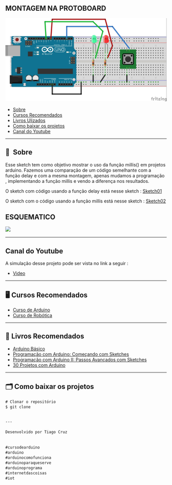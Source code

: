 
## MONTAGEM NA PROTOBOARD
![](../images/Millis_delay_bb.jpg)


- [Sobre](#-sobre)
- [Cursos Recomendados](#-cursos-recomendados)
- [Livros Ulizados](#-livros-utilizados)
- [Como baixar os projetos](#-como-baixar-os-projetos)
- [Canal do Youtube](#-canal-do-youtube)


---
## 🔖&nbsp; Sobre
Esse sketch tem como objetivo mostrar o uso 
da função millis() em projetos arduino. Fazemos uma comparação de um código semelhante com a função delay e com a mesma montagem, apenas mudamos a programação , implementando a função millis e vendo a diferença nos resultados.

O sketch com código usando a função delay está nesse sketch : <a href=“https://github.com/Tiago880/Arduino/tree/main/Millis/Codigo_com_delay“>Sketch01</a>


O sketch com o código usando a função millis está nesse sketch : <a href=“https://github.com/Tiago880/Arduino/tree/main/Millis/Codigo_com_millis“>Sketch02</a>


## ESQUEMATICO
![](../images/Millis_delay_Esquemático.jpg)

---
## Canal do Youtube

A simulação desse projeto pode ser vista no link 
a seguir : 
- [Video](https://hotm.art/aU22TclL) 

---
## 🖥️ Cursos Recomendados
- [Curso de Arduino](https://go.hotmart.com/B34741498L) 
- [Curso de Robótica](https://go.hotmart.com/A52784638Q)
---

## 📖 Livros Recomendados
- [Arduino Básico](https://amzn.to/3vx6nOo)
- [Programação com Arduino: Começando com Sketches](https://amzn.to/3gNc5Yx)
- [Programação com Arduino II: Passos Avançados com Sketches](https://amzn.to/2S7O2Jm)
- [30 Projetos com Arduino](https://amzn.to/2QLKEDN)

---

## 🗂 Como baixar os projetos

    # Clonar o repositório
    $ git clone 
```

---

Desenvolvido por Tiago Cruz


#cursodearduino​
#arduino​
#arduinocomofunciona​
#arduinoparaqueserve​
#arduinoprograma​
#internetdascoisas​
#iot